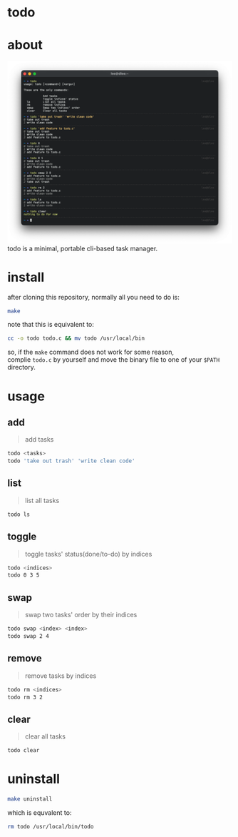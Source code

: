 # todo

# about
![example screenshot](https://github.com/eastriverlee/todo/blob/master/example.png?raw=true)
todo is a minimal, portable cli-based task manager.

# install
after cloning this repository, normally all you need to do is:
```sh
make
```

note that this is equivalent to:
```sh
cc -o todo todo.c && mv todo /usr/local/bin
```
so, if the `make` command does not work for some reason,  
complie `todo.c` by yourself and move the binary file to one of your `$PATH` directory.

# usage
## add
> add tasks
```sh
todo <tasks>
todo 'take out trash' 'write clean code'
```

## list
> list all tasks
```sh
todo ls
```

## toggle
> toggle tasks' status(done/to-do) by indices
```sh
todo <indices>
todo 0 3 5
```

## swap
> swap two tasks' order by their indices
```sh
todo swap <index> <index>
todo swap 2 4
```

## remove
> remove tasks by indices
```sh
todo rm <indices>
todo rm 3 2
```

## clear
> clear all tasks
```sh
todo clear
```

# uninstall
```sh
make uninstall
```
which is equvalent to:
```sh
rm todo /usr/local/bin/todo
```

